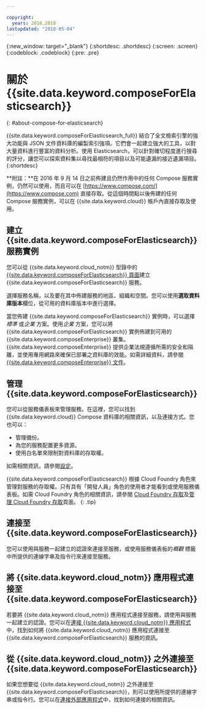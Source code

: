 ```yaml
---

copyright:
  years: 2016,2018
lastupdated: "2018-05-04"
---
```


{:new_window: target="_blank"}
{:shortdesc: .shortdesc}
{:screen: .screen}
{:codeblock: .codeblock}
{:pre: .pre}

# 關於 {{site.data.keyword.composeForElasticsearch}}
{: #about-compose-for-elasticsearch}

{{site.data.keyword.composeForElasticsearch_full}} 結合了全文檢索引擎的強大功能與 JSON 文件資料庫的編製索引強項。它們會一起建立強大的工具，以對大量資料進行豐富的資料分析。使用 Elasticsearch，可以針對確切程度進行搜尋的評分，讓您可以探索資料集以尋找最相符的項目以及可能遺漏的接近遺漏項目。
{:shortdesc}

**附註：**在 2016 年 9 月 14 日之前佈建且仍然作用中的任何 Compose 服務實例，仍然可以使用，而且可以在 [https://www.compose.com/](https://www.compose.com) 直接存取。從這個時間點以後佈建的任何 Compose 服務實例，可以在 {{site.data.keyword.cloud}} 帳戶內直接存取及使用。

## 建立 {{site.data.keyword.composeForElasticsearch}} 服務實例

您可以從 {{site.data.keyword.cloud_notm}} 型錄中的 [{{site.data.keyword.composeForElasticsearch}} 頁面](https://console.{DomainName}/catalog/services/compose-for-elasticsearch/)建立 {{site.data.keyword.composeForElasticsearch}} 服務。

選擇服務名稱，以及要在其中佈建服務的地區、組織和空間。您可以使用**選取資料庫版本**欄位，從可用的資料庫版本中進行選擇。

當您佈建 {{site.data.keyword.composeForElasticsearch}} 實例時，可以選擇*標準* 或*企業* 方案。使用*企業* 方案，您可以將 {{site.data.keyword.composeForElasticsearch}} 實例佈建到可用的 {{site.data.keyword.composeEnterprise}} 叢集。{{site.data.keyword.composeEnterprise}} 提供企業法規遵循所需的安全和隔離，並使用專用網路來確保已部署之資料庫的效能。如需詳細資料，請參閱 [{{site.data.keyword.composeEnterprise}} 文件](/docs/services/ComposeEnterprise/index.html)。

## 管理 {{site.data.keyword.composeForElasticsearch}}

您可以從服務儀表板來管理服務。在這裡，您可以找到 {{site.data.keyword.cloud}} Compose 資料庫的相關資訊，以及連接方式。您也可以：

- 管理備份。
- 為您的服務配置更多資源。 
- 使用白名單來限制對資料庫的存取權。

如需相關資訊，請參閱[設定](./dashboard-settings.html)。

{{site.data.keyword.composeForElasticsearch}} 根據 Cloud Foundry 角色來管理對服務的存取權。只有具有「開發人員」角色的使用者才能看到或使用服務儀表板。如需 Cloud Foundry 角色的相關資訊，請參閱 [Cloud Foundry 存取](https://console.{DomainName}/docs/iam/cfaccess.html#cfaccess)及[管理 Cloud Foundry 存取](https://console.{DomainName}/docs/iam/mngcf.html#mngcf)頁面。
{: .tip}

## 連接至 {{site.data.keyword.composeForElasticsearch}}

您可以使用與服務一起建立的認證來連接至服務，或使用服務儀表板的*概觀* 標籤中所提供的連線字串及指令行來連接至服務。

## 將 {{site.data.keyword.cloud_notm}} 應用程式連接至 {{site.data.keyword.composeForElasticsearch}}

若要將 {{site.data.keyword.cloud_notm}} 應用程式連接至服務，請使用與服務一起建立的認證。您可以在[連接 {{site.data.keyword.cloud_notm}} 應用程式](./connecting-bluemix-app.html)中，找到如何將 {{site.data.keyword.cloud_notm}} 應用程式連接至 {{site.data.keyword.composeForElasticsearch}} 服務的資訊。

## 從 {{site.data.keyword.cloud_notm}} 之外連接至 {{site.data.keyword.composeForElasticsearch}}

如果您想要從 {{site.data.keyword.cloud_notm}} 之外連接至 {{site.data.keyword.composeForElasticsearch}}，則可以使用所提供的連線字串或指令行。您可以在[連接外部應用程式](./connecting-external.html)中，找到如何連接的相關資訊。
